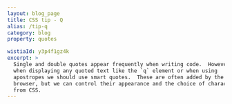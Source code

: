 ```yaml
---
layout: blog_page
title: CSS tip - Q
alias: /tip-q
category: blog
property: quotes

wistiaId: y3p4f1gz4k
excerpt: >
  Single and double quotes appear frequently when writing code.  However,
  when displaying any quoted text like the `q` element or when using
  apostropes we should use smart quotes.  These are often added by the
  browser, but we can control their appearance and the choice of character
  from CSS.
---
```


